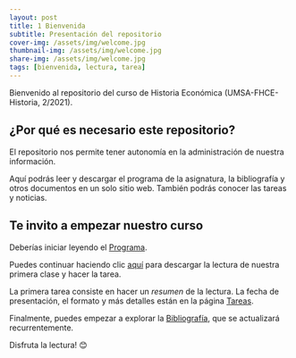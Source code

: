 ```yaml
---
layout: post
title: 1 Bienvenida
subtitle: Presentación del repositorio
cover-img: /assets/img/welcome.jpg
thumbnail-img: /assets/img/welcome.jpg
share-img: /assets/img/welcome.jpg
tags: [bienvenida, lectura, tarea]
---
```

Bienvenido al repositorio del curso de Historia Económica (UMSA-FHCE-Historia, 2/2021).

## ¿Por qué es necesario este repositorio?

El repositorio nos permite tener autonomía en la administración de nuestra información.

Aquí podrás leer y descargar el programa de la asignatura, la bibliografía y otros documentos en un solo sitio web. También podrás conocer las tareas y noticias.

## Te invito a empezar nuestro curso

Deberías iniciar leyendo el [Programa](/historiaeconomica/programa).

Puedes continuar haciendo clic [aquí](https://nigelcaspa.github.io/historiaeconomica/pdf/2013_boldizzoni-lapobrezade-clio.pdf) para descargar la lectura de nuestra primera clase y hacer la tarea.

La primera tarea consiste en hacer un *resumen* de la lectura. La fecha de presentación, el formato y más detalles están en la página [Tareas](/historiaeconomica/tareas).

Finalmente, puedes empezar a explorar la [Bibliografía](/historiaeconomica/bibliografia), que se actualizará recurrentemente.

Disfruta la lectura! :blush: